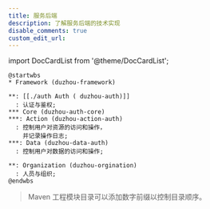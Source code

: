 ```yaml
---
title: 服务后端
description: 了解服务后端的技术实现
disable_comments: true
custom_edit_url:
---
```


import DocCardList from '@theme/DocCardList';

<!-- https://plantuml.com/wbs-diagram -->

```plantuml
@startwbs
* Framework (duzhou-framework)

**: [[./auth Auth ( duzhou-auth)]]
  : 认证与鉴权;
*** Core (duzhou-auth-core)
***: Action (duzhou-action-auth)
  : 控制用户对资源的访问和操作，
    并记录操作日志;
***: Data (duzhou-data-auth)
  : 控制用户对数据的访问和操作;

**: Organization (duzhou-orgination)
  : 人员与组织;
@endwbs
```

> Maven 工程模块目录可以添加数字前缀以控制目录顺序。

<DocCardList />
